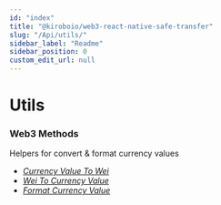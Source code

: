 ```yaml
---
id: "index"
title: "@kiroboio/web3-react-native-safe-transfer"
slug: "/Api/utils/"
sidebar_label: "Readme"
sidebar_position: 0
custom_edit_url: null
---
```


# Utils

### Web3 Methods

Helpers for convert & format currency values

- *<a href="/docs/api/utils/modules#currencyvaluetowei">Currency Value To Wei</a>*
- *<a href="/docs/api/utils/modules#weitocurrencyvalue">Wei To Currency Value</a>*
- *<a href="/docs/api/utils/modules#formatcurrencyvalue">Format Currency Value</a>*
